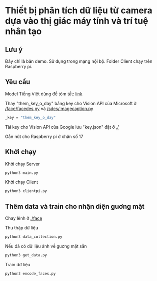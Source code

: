 # Thiết bị phân tích dữ liệu từ camera dựa vào thị giác máy tính và trí tuệ nhân tạo


## Lưu ý

Đây chỉ là bản demo. Sử dụng trong mạng nội bộ.
Folder Client chạy trên Raspberry pi.

## Yêu cầu

Model Tiếng Việt dùng để tóm tắt: [link ](https://www.dropbox.com/s/7de79czdc85pe8u/vi.tar.gz?dl=0)

Thay "them_key_o_day" bằng key cho Vision API của Microsoft ở [/face/facedes.py]() và [/sdes/imagecaption.py]()

```bash
_key = "them_key_o_day"
```
Tải key cho Vision API của Google lưu "key.json" đặt ở [./]()

Gắn nút cho Raspberry pi ở chân số 17
## Khởi chạy

Khởi chạy Server

```bash
python3 main.py
```
Khởi chạy Client

```bash
python3 clientpi.py
```
## Thêm data và train cho nhận diện guơng mặt
Chạy lênh ở [./face]()

Thu thập dữ liệu

```bash
python3 data_collection.py
```
Nếu đã có dữ liệu ảnh về guơng mặt sẵn

```bash
python3 get_data.py
```
Train dữ liệu 

```bash
python3 encode_faces.py
```
 

